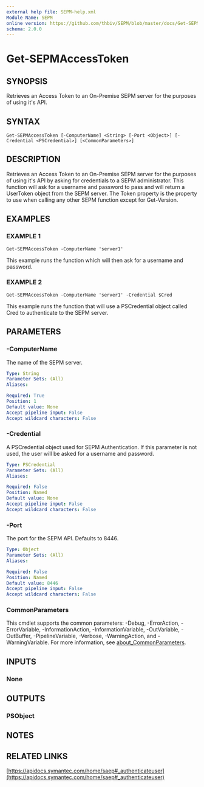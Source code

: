 ```yaml
---
external help file: SEPM-help.xml
Module Name: SEPM
online version: https://github.com/thbiv/SEPM/blob/master/docs/Get-SEPMAccessToken.md
schema: 2.0.0
---
```


# Get-SEPMAccessToken

## SYNOPSIS
Retrieves an Access Token to an On-Premise SEPM server for the purposes of using it's API.

## SYNTAX

```
Get-SEPMAccessToken [-ComputerName] <String> [-Port <Object>] [-Credential <PSCredential>] [<CommonParameters>]
```

## DESCRIPTION
Retrieves an Access Token to an On-Premise SEPM server for the purposes of using it's API by asking for credentials to
a SEPM administrator.
This function will ask for a username and password to pass and will return a UserToken object from
the SEPM server.
The Token property is the property to use when calling any other SEPM function except for Get-Version.

## EXAMPLES

### EXAMPLE 1
```
Get-SEPMAccessToken -ComputerName 'server1'
```

This example runs the function which will then ask for a username and password.

### EXAMPLE 2
```
Get-SEPMAccessToken -ComputerName 'server1' -Credential $Cred
```

This example runs the function that will use a PSCredential object called Cred to authenticate to the SEPM server.

## PARAMETERS

### -ComputerName
The name of the SEPM server.

```yaml
Type: String
Parameter Sets: (All)
Aliases:

Required: True
Position: 1
Default value: None
Accept pipeline input: False
Accept wildcard characters: False
```

### -Credential
A PSCredential object used for SEPM Authentication.
If this parameter is not used, the user will be asked for a
username and password.

```yaml
Type: PSCredential
Parameter Sets: (All)
Aliases:

Required: False
Position: Named
Default value: None
Accept pipeline input: False
Accept wildcard characters: False
```

### -Port
The port for the SEPM API.
Defaults to 8446.

```yaml
Type: Object
Parameter Sets: (All)
Aliases:

Required: False
Position: Named
Default value: 8446
Accept pipeline input: False
Accept wildcard characters: False
```

### CommonParameters
This cmdlet supports the common parameters: -Debug, -ErrorAction, -ErrorVariable, -InformationAction, -InformationVariable, -OutVariable, -OutBuffer, -PipelineVariable, -Verbose, -WarningAction, and -WarningVariable. For more information, see [about_CommonParameters](http://go.microsoft.com/fwlink/?LinkID=113216).

## INPUTS

### None
## OUTPUTS

### PSObject
## NOTES

## RELATED LINKS

[https://apidocs.symantec.com/home/saep#_authenticateuser](https://apidocs.symantec.com/home/saep#_authenticateuser)

